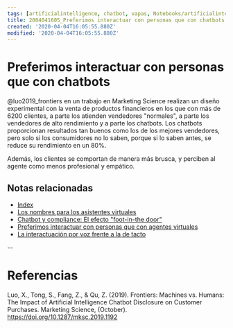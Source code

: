 ```yaml
---
tags: [artificialintelligence, chatbot, vapas, Notebooks/artificialintelligence, virtualagents, body, efectiveness]
title: 2004041605_Preferimos interactuar con personas que con chatbots 
created: '2020-04-04T16:05:55.880Z'
modified: '2020-04-04T16:05:55.880Z'
---
```


# Preferimos interactuar con personas que con chatbots 

@luo2019_frontiers en un trabajo en Marketing Science realizan un diseño experimental con la venta de productos financieros en los que con más de 6200 clientes, a parte los atienden vendedores "normales", a parte los vendedores de alto rendimiento y a parte los chatbots. Los chatbots proporcionan resultados tan buenos como los de los mejores vendedores, pero solo si los consumidores no lo saben, porque si lo saben antes, se reduce su rendimiento en un 80%.

Además, los clientes se comportan de manera más brusca, y perciben al agente como menos profesional y empático.


## Notas relacionadas

- [Index](_2003101705_index.md)
- [Los nombres para los asistentes virtuales](2004030718_nombresasistentesvirtuales.md)
- [Chatbot y compliance: El efecto "foot-in-the door"](2003241149_chatbots_footinthedoor_y_compliance.md)
- [Preferimos interactuar con personas que con agentes virtuales](2004041604_preferimos_comprar_personas_chatbot.md)
- [La interactuación por voz frente a la de tacto](2004051647_effect_voice_interactions.md)

--

# Referencias

Luo, X., Tong, S., Fang, Z., & Qu, Z. (2019). Frontiers: Machines vs. Humans: The Impact of Artificial Intelligence Chatbot Disclosure on Customer Purchases. Marketing Science, (October). https://doi.org/10.1287/mksc.2019.1192